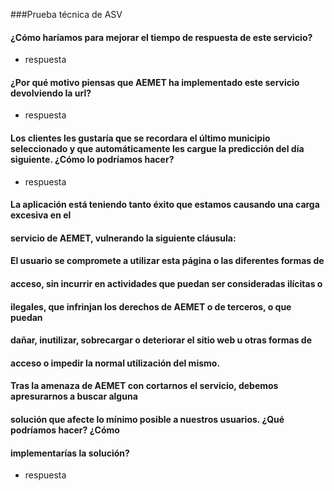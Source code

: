 ###Prueba técnica de ASV

#### ¿Cómo haríamos para mejorar el tiempo de respuesta de este servicio?
* respuesta

#### ¿Por qué motivo piensas que AEMET ha implementado este servicio devolviendo la url?
* respuesta

#### Los clientes  les gustaría que se recordara el último municipio seleccionado y que automáticamente les cargue la predicción del día siguiente. ¿Cómo lo podríamos hacer?
* respuesta

#### La  aplicación  está  teniendo  tanto  éxito  que  estamos  causando  una  carga  excesiva  en  el
#### servicio de AEMET, vulnerando la siguiente cláusula:  
#### El  usuario  se  compromete  a  utilizar  esta  página  o  las  diferentes  formas  de
#### acceso,  sin  incurrir  en  actividades  que  puedan  ser  consideradas  ilícitas  o
#### ilegales,  que  infrinjan  los  derechos  de  AEMET  o  de  terceros,  o  que  puedan
#### dañar,  inutilizar,  sobrecargar  o  deteriorar  el  sitio  web  u  otras  formas  de
#### acceso o impedir la normal utilización del mismo.
#### Tras la amenaza de AEMET con cortarnos el servicio, debemos apresurarnos a buscar alguna
#### solución que afecte lo mínimo posible a nuestros usuarios. ¿Qué podríamos hacer? ¿Cómo
#### implementarías la solución?
* respuesta
